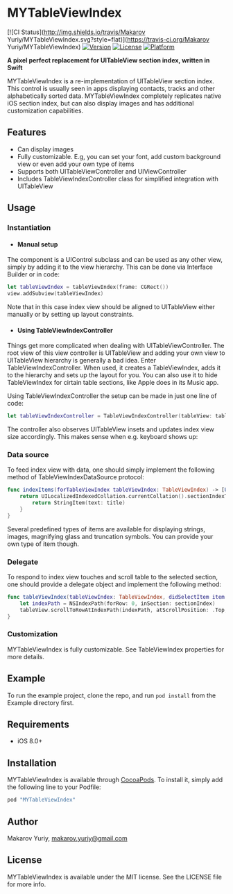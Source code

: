 # MYTableViewIndex

[![CI Status](http://img.shields.io/travis/Makarov Yuriy/MYTableViewIndex.svg?style=flat)](https://travis-ci.org/Makarov Yuriy/MYTableViewIndex)
[![Version](https://img.shields.io/cocoapods/v/MYTableViewIndex.svg?style=flat)](http://cocoapods.org/pods/MYTableViewIndex)
[![License](https://img.shields.io/cocoapods/l/MYTableViewIndex.svg?style=flat)](http://cocoapods.org/pods/MYTableViewIndex)
[![Platform](https://img.shields.io/cocoapods/p/MYTableViewIndex.svg?style=flat)](http://cocoapods.org/pods/MYTableViewIndex)

**A pixel perfect replacement for UITableView section index, written in Swift**

MYTableViewIndex is a re-implementation of UITableView section index. This control is usually seen in apps displaying contacts, tracks and other alphabetically sorted data. MYTableViewIndex completely replicates native iOS section index, but can also display images and has additional customization capabilities.

## Features

* Can display images
* Fully customizable. E.g, you can set your font, add custom background view or even add your own type of items
* Supports both UITableViewController and UIViewController
* Includes TableViewIndexController class for simplified integration with UITableView

## Usage

### Instantiation

* #### Manual setup

The component is a UIControl subclass and can be used as any other view, simply by adding it to the view hierarchy. This can be done via Interface Builder or in code:

````swift
let tableViewIndex = tableViewIndex(frame: CGRect())
view.addSubview(tableViewIndex)
````

Note that in this case index view should be aligned to UITableView either manually or by setting up layout constraints. 


* #### Using TableViewIndexController

Things get more complicated when dealing with UITableViewController. The root view of this view controller is UITableView and adding your own view to UITableView hierarchy is generally a bad idea.
Enter TableViewIndexController. When used, it creates a TableViewIndex, adds it to the hierarchy and sets up the layout for you. You can also use it to hide TableViewIndex for cirtain table sections, like Apple does in its Music app.


Using TableViewIndexController the setup can be made in just one line of code:

````swift
let tableViewIndexController = TableViewIndexController(tableView: tableView)
````

The controller also observes UITableView insets and updates index view size accordingly. This makes sense when e.g. keyboard shows up:

 
### Data source

To feed index view with data, one should simply implement the following method of TableViewIndexDataSource protocol:

````swift
func indexItems(forTableViewIndex tableViewIndex: TableViewIndex) -> [UIView] {
    return UILocalizedIndexedCollation.currentCollation().sectionIndexTitles.map{ title -> UIView in
        return StringItem(text: title)
    }
}
````

Several predefined types of items are available for displaying strings, images, magnifying glass and truncation symbols. You can provide your own type of item though.

### Delegate

To respond to index view touches and scroll table to the selected section, one should provide a delegate object and implement the following method:

````swift
func tableViewIndex(tableViewIndex: TableViewIndex, didSelectItem item: UIView, atIndex index: Int) {
    let indexPath = NSIndexPath(forRow: 0, inSection: sectionIndex)
    tableView.scrollToRowAtIndexPath(indexPath, atScrollPosition: .Top, animated: false)
}
````

### Customization

MYTableViewIndex is fully customizable. See TableViewIndex properties for more details.

## Example

To run the example project, clone the repo, and run `pod install` from the Example directory first.

## Requirements

* iOS 8.0+

## Installation

MYTableViewIndex is available through [CocoaPods](http://cocoapods.org). To install
it, simply add the following line to your Podfile:

```ruby
pod "MYTableViewIndex"
```

## Author

Makarov Yuriy, makarov.yuriy@gmail.com

## License

MYTableViewIndex is available under the MIT license. See the LICENSE file for more info.
